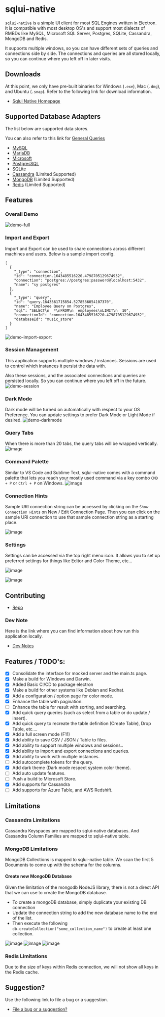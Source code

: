 # sqlui-native

`sqlui-native` is a simple UI client for most SQL Engines written in Electron. It is compatible with most desktop OS's and support most dialects of RMBDs like MySQL, Microsoft SQL Server, Postgres, SQLite, Cassandra, MongoDB and Redis.

It supports multiple windows, so you can have different sets of queries and connections side by side. The connections and queries are all stored locally, so you can continue where you left off in later visits.

## Downloads
At this point, we only have pre-built binaries for Windows (`.exe`), Mac (`.dmg`), and Ubuntu (`.snap`). Refer to the following link for download information.
- [Sqlui Native Homepage](https://synle.github.io/sqlui-native)

## Supported Database Adapters
The list below are supported data stores.

You can also refer to this link for [General Queries](https://synle.github.io/sqlui-native/guides)

- [MySQL](https://synle.github.io/sqlui-native/guides#mysql)
- [MariaDB](https://synle.github.io/sqlui-native/guides#mariadb)
- [Microsoft](https://synle.github.io/sqlui-native/guides#mssql)
- [PostgresSQL](https://synle.github.io/sqlui-native/guides#postgres)
- [SQLite](https://synle.github.io/sqlui-native/guides#sqlite)
- [Cassandra](https://synle.github.io/sqlui-native/guides#cassandra) (Limited Supported)
- [MongoDB](https://synle.github.io/sqlui-native/guides#mongodb) (Limited Supported)
- [Redis](https://synle.github.io/sqlui-native/guides#redis) (Limited Supported)


## Features
### Overall Demo
![demo-full](https://user-images.githubusercontent.com/3792401/151750703-419b66f2-938b-4edd-b852-97bfdfa12efd.gif)


### Import and Export
Import and Export can be used to share connections across different machines and users. Below is a sample import config.
```
[
  {
    "_type": "connection",
    "id": "connection.1643485516220.4798705129674932",
    "connection": "postgres://postgres:password@localhost:5432",
    "name": "sy postgres"
  },
  {
    "_type": "query",
    "id": "query.1643561715854.5278536054107370",
    "name": "Employee Query on Postgres",
    "sql": "SELECT\n  *\nFROM\n  employees\nLIMIT\n  10",
    "connectionId": "connection.1643485516220.4798705129674932",
    "databaseId": "music_store"
  }
]
```
![demo-import-export](https://user-images.githubusercontent.com/3792401/151750721-9ea1ab38-e185-40dd-ba4d-71d28f3ae1d6.gif)


### Session Management
This application supports multiple windows / instances. Sessions are used to control which instances it persist the data with.

Also these sessions, and the associated connections and queries are persisted locally. So you can continue where you left off in the future.
![demo-session](https://user-images.githubusercontent.com/3792401/151750740-10ff3497-11b4-4026-bd39-c34b80bc1e3a.gif)

### Dark Mode
Dark mode will be turned on automatically with respect to your OS Preference. You can update settings to prefer Dark Mode or Light Mode if desired.
![demo-darkmode](https://user-images.githubusercontent.com/3792401/151746840-e4889ae1-cab9-4ade-b56b-5a4dbb654712.gif)


### Query Tabs
When there is more than 20 tabs, the query tabs will be wrapped vertically.
![image](https://user-images.githubusercontent.com/3792401/152028900-400605a2-0cb0-48df-9249-8ce060d3a256.png)

### Command Palette
Similar to VS Code and Sublime Text, sqlui-native comes with a command palette that lets you reach your mostly used command via a key combo `CMD + P` or `Ctrl + P` on Windows.
![image](https://user-images.githubusercontent.com/3792401/152029205-5798c53d-6304-40dc-b9d8-11700bfc03f2.png)

### Connection Hints
Sample URI connection string can be accessed by clicking on the `Show Connection Hints` on New / Edit Connection Page. Then you can click on the sample URI connection to use that sample connection string as a starting place.

![image](https://user-images.githubusercontent.com/3792401/152658433-74fdb868-293c-46b4-8bc3-ec0008f32b2d.png)


### Settings
Settings can be accessed via the top right menu icon. It allows you to set up preferred settings for things like Editor and Color Theme, etc...

![image](https://user-images.githubusercontent.com/3792401/152658383-10a204b8-ab45-46be-87f3-03084cc2ae7a.png)

![image](https://user-images.githubusercontent.com/3792401/152658348-fc4c295f-0b45-463b-b543-7a97101669c8.png)


## Contributing
- [Repo](https://github.com/synle/sqlui-native)

### Dev Note
Here is the link where you can find information about how run this application locally.
- [Dev Notes](https://github.com/synle/sqlui-native/blob/main/DEV.md)

## Features / TODO's:
- [X] Consolidate the interface for mocked server and the main.ts page.
- [X] Make a build for Windows and Darwin.
- [X] Added Basic CI/CD to package electron
- [X] Make a build for other systems like Debian and Redhat.
- [X] Add a configuration / option page for color mode.
- [X] Enhance the table with pagination.
- [ ] Enhance the table for result with sorting, and searching.
- [X] Add quick query queries (such as select from a table or do update / insert).
- [X] Add quick query to recreate the table definition (Create Table), Drop Table, etc....
- [X] Add a full screen mode (F11)
- [X] Add ability to save CSV / JSON / Table to files.
- [X] Add ability to support multiple windows and sessions..
- [X] Add ability to import and export connections and queries.
- [X] Add ability to work with multiple instances.
- [ ] Add autocomplete tokens for the query.
- [X] Add dark theme (Dark mode respect system color theme).
- [ ] Add auto update features.
- [ ] Push a build to Microsoft Store.
- [X] Add supports for Cassandra
- [ ] Add supports for Azure Table, and AWS Redshift.

## Limitations

### Cassandra Limitations
Cassandra Keyspaces are mapped to sqlui-native databases. And Cassandra Column Families are mapped to sqlui-native table.

### MongoDB Limitations
MongoDB Collections is mapped to sqlui-native table. We scan the first 5 Documents to come up with the schema for the columns.

#### Create new MongoDB Database
Given the limitation of the mongodb NodeJS library, there is not a direct API that we can use to create the MongoDB database. 

- To create a mongoDB database, simply duplicate your existing DB connection
- Update the connection string to add the new database name to the end of the list.
- Then execute the following `db.createCollection("some_collection_name")` to create at least one collection.

![image](https://user-images.githubusercontent.com/3792401/153538969-613f34e9-ce61-470d-ab4c-92f2c6db2196.png)
![image](https://user-images.githubusercontent.com/3792401/153538995-0ea825b9-124e-4799-9af0-3c7dc2255f5d.png)
![image](https://user-images.githubusercontent.com/3792401/153539332-5a78867d-f454-45eb-8ff1-a82a6b91be1a.png)


### Redis Limitations
Due to the size of keys within Redis connection, we will not show all keys in the Redis cache.

## Suggestion?
Use the following link to file a bug or a suggestion.
- [File a bug or a suggestion?](https://github.com/synle/sqlui-native/issues/new)

